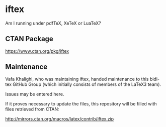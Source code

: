 # iftex
Am I running under pdfTeX, XeTeX or LuaTeX?

## CTAN Package
 https://www.ctan.org/pkg/iftex



## Maintenance
Vafa Khalighi, who was maintaining iftex, handed maintenance to this bidi-tex
GitHub Group (which initially consists of members of the LaTeX3 team).

Issues may be entered here.

If it proves necessary to update the files, this repository will
be filled with files retrieved from CTAN:

http://mirrors.ctan.org/macros/latex/contrib/iftex.zip


